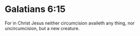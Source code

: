# Galatians 6:15

For in Christ Jesus neither circumcision availeth any thing, nor uncircumcision, but a new creature.